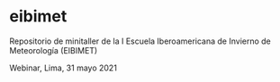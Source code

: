 # eibimet
Repositorio de minitaller de la I Escuela Iberoamericana de Invierno de Meteorología (EIBIMET)<p>
Webinar,  Lima, 31 mayo 2021

